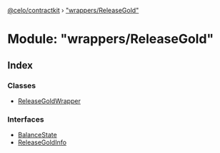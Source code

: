 [@celo/contractkit](../README.md) › ["wrappers/ReleaseGold"](_wrappers_releasegold_.md)

# Module: "wrappers/ReleaseGold"

## Index

### Classes

* [ReleaseGoldWrapper](../classes/_wrappers_releasegold_.releasegoldwrapper.md)

### Interfaces

* [BalanceState](../interfaces/_wrappers_releasegold_.balancestate.md)
* [ReleaseGoldInfo](../interfaces/_wrappers_releasegold_.releasegoldinfo.md)
